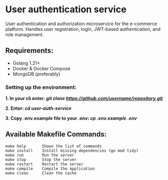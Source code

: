 # User authentication service
User authentication and authorization microservice for the e-commerce platform. Handles user registration, login, JWT-based authentication, and role management.

## Requirements:
- Golang 1.21+
- Docker & Docker Compose
- MongoDB (preferably)

### Setting up the environment:

**1. In your cli enter: *git clone https://github.com/username/repository.git***

**2. Enter:  *cd user-auth-service***

**3. Copy .env.example file to your .env:  *cp .env.example .env***

## Available Makefile Commands:
```
make help       Shows the list of commands
make install	Install missing dependencies (go mod tidy)
make run	    Run the server
make stop	    Stop the server
make restart	Restart the server
make compile	Compile the application
make clean	    Clean the cache
```